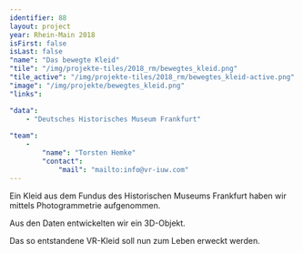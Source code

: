 ```yaml
---
identifier: 88
layout: project
year: Rhein-Main 2018
isFirst: false
isLast: false
"name": "Das bewegte Kleid"
"tile": "/img/projekte-tiles/2018_rm/bewegtes_kleid.png"
"tile_active": "/img/projekte-tiles/2018_rm/bewegtes_kleid-active.png"
"image": "/img/projekte/bewegtes_kleid.png"
"links":

"data":
    - "Deutsches Historisches Museum Frankfurt"
   
"team":
    -
        "name": "Torsten Hemke"
        "contact":
            "mail": "mailto:info@vr-iuw.com"
---
```

Ein Kleid aus dem Fundus des Historischen Museums Frankfurt haben wir mittels Photogrammetrie aufgenommen. 

Aus den Daten entwickelten wir ein 3D-Objekt. 

Das so entstandene VR-Kleid soll nun zum Leben erweckt werden.
